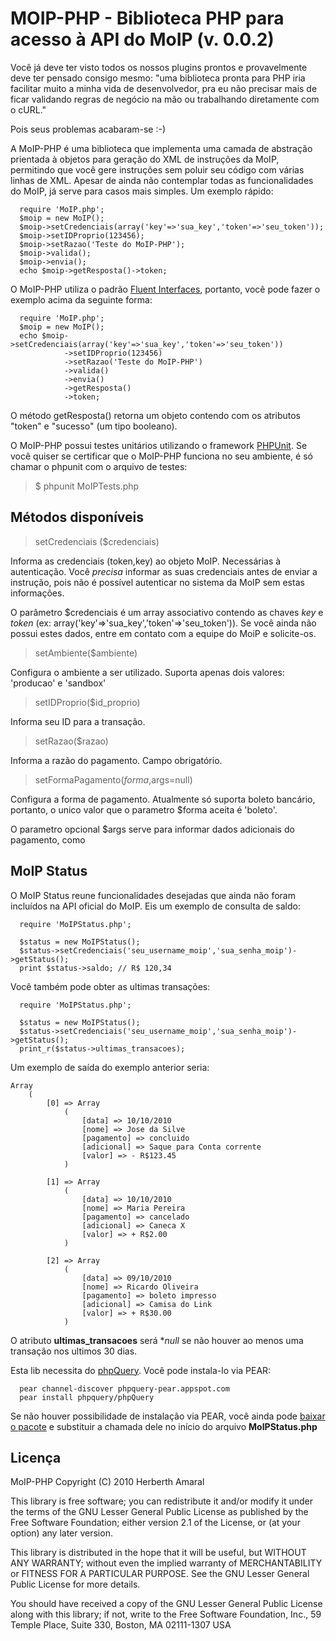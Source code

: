 MOIP-PHP - Biblioteca PHP para acesso à API do MoIP (v. 0.0.2)
====================================================

Você já deve ter visto todos os nossos plugins prontos e provavelmente deve ter pensado consigo mesmo: "uma biblioteca pronta para PHP iria facilitar muito a minha vida de desenvolvedor, pra eu não precisar mais de ficar validando regras de negócio na mão ou trabalhando diretamente com o cURL."

Pois seus problemas acabaram-se :-)

A MoIP-PHP é uma biblioteca que implementa uma camada de abstração prientada à objetos para geração do XML de instruções da MoIP, permitindo que você gere instruções sem poluir seu código com várias linhas de XML. Apesar de ainda não contemplar todas as funcionalidades do MoIP, já serve para casos mais simples. Um exemplo rápido:

      require 'MoIP.php';
      $moip = new MoIP();
      $moip->setCredenciais(array('key'=>'sua_key','token'=>'seu_token'));
      $moip->setIDProprio(123456);
      $moip->setRazao('Teste do MoIP-PHP');
      $moip->valida();
      $moip->envia();
      echo $moip->getResposta()->token;

O MoIP-PHP utiliza o padrão [Fluent Interfaces](http://martinfowler.com/bliki/FluentInterface.html), portanto, você pode fazer o exemplo acima da seguinte forma:

      require 'MoIP.php';
      $moip = new MoIP();
      echo $moip->setCredenciais(array('key'=>'sua_key','token'=>'seu_token'))
                ->setIDProprio(123456)
                ->setRazao('Teste do MoIP-PHP')
                ->valida()
                ->envia()
                ->getResposta()
                ->token;


O método getResposta() retorna um objeto contendo com os atributos "token" e "sucesso" (um tipo booleano).

O MoIP-PHP possui testes unitários utilizando o framework [PHPUnit](http://phpunit.de). Se você quiser se certificar que o MoIP-PHP funciona no seu ambiente, é só chamar o phpunit com o arquivo de testes:


> $ phpunit MoIPTests.php

Métodos disponíveis
--------------------

> setCredenciais ($credenciais)

Informa as credenciais (token,key) ao objeto MoIP. Necessárias à autenticação. Você *precisa* informar as suas credenciais antes de enviar a instrução, pois não é possível autenticar no sistema da MoIP sem estas informações.

O parâmetro $credenciais é um array associativo contendo as chaves _key_ e _token_ (ex: array('key'=>'sua_key','token'=>'seu_token')). Se você ainda não possui estes dados, entre em contato com a equipe do MoiP e solicite-os.

> setAmbiente($ambiente)

Configura o ambiente a ser utilizado. Suporta apenas dois valores: 'producao' e 'sandbox'

> setIDProprio($id_proprio)

Informa seu ID para a transação.

> setRazao($razao) 

Informa a razão do pagamento. Campo obrigatório.

> setFormaPagamento($forma,$args=null)

Configura a forma de pagamento. Atualmente só suporta boleto bancário, portanto, o unico valor que o parametro $forma aceita é 'boleto'.

O parametro opcional $args serve para informar dados adicionais do pagamento, como 

MoIP Status
------------

O MoIP Status reune funcionalidades desejadas que ainda não foram incluídos na API oficial do MoIP. Eis um exemplo de consulta de saldo:

      require 'MoIPStatus.php';

      $status = new MoIPStatus();
      $status->setCredenciais('seu_username_moip','sua_senha_moip')->getStatus();
      print $status->saldo; // R$ 120,34

Você também pode obter as ultimas transações:

      require 'MoIPStatus.php';

      $status = new MoIPStatus();
      $status->setCredenciais('seu_username_moip','sua_senha_moip')->getStatus();
      print_r($status->ultimas_transacoes);

Um exemplo de saída do exemplo anterior seria:

    Array
        (
            [0] => Array
                (
                    [data] => 10/10/2010
                    [nome] => Jose da Silve
                    [pagamento] => concluido
                    [adicional] => Saque para Conta corrente
                    [valor] => - R$123.45
                )

            [1] => Array
                (
                    [data] => 10/10/2010
                    [nome] => Maria Pereira
                    [pagamento] => cancelado
                    [adicional] => Caneca X
                    [valor] => + R$2.00
                )

            [2] => Array
                (
                    [data] => 09/10/2010
                    [nome] => Ricardo Oliveira
                    [pagamento] => boleto impresso
                    [adicional] => Camisa do Link
                    [valor] => + R$30.00
                )

O atributo **ultimas_transacoes** será **null* se não houver ao menos uma transação nos ultimos 30 dias. 


Esta lib necessita do [phpQuery](http://code.google.com/p/phpquery/). Você pode instala-lo via PEAR:

      pear channel-discover phpquery-pear.appspot.com  
      pear install phpquery/phpQuery 

Se não houver possibilidade de instalação via PEAR, você ainda pode [baixar o pacote](http://code.google.com/p/phpquery/downloads/list) e substituir a chamada dele no início do arquivo **MoIPStatus.php**

Licença
-------

MoIP-PHP Copyright (C) 2010 Herberth Amaral

This library is free software; you can redistribute it and/or modify it under the terms of the GNU Lesser General Public License as published by the Free Software Foundation; either version 2.1 of the License, or (at your option) any later version.

This library is distributed in the hope that it will be useful, but WITHOUT ANY WARRANTY; without even the implied warranty of MERCHANTABILITY or FITNESS FOR A PARTICULAR PURPOSE. See the GNU Lesser General Public License for more details.

You should have received a copy of the GNU Lesser General Public License along with this library; if not, write to the Free Software Foundation, Inc., 59 Temple Place, Suite 330, Boston, MA 02111-1307 USA
